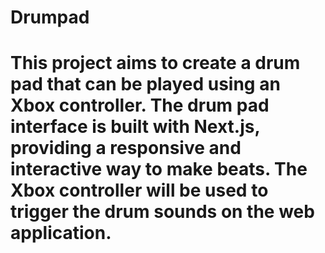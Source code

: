 <h1>Drumpad<h1>
This project aims to create a drum pad that can be played using an Xbox controller. The drum pad interface is built with Next.js, providing a responsive and interactive way to make beats. The Xbox controller will be used to trigger the drum sounds on the web application.